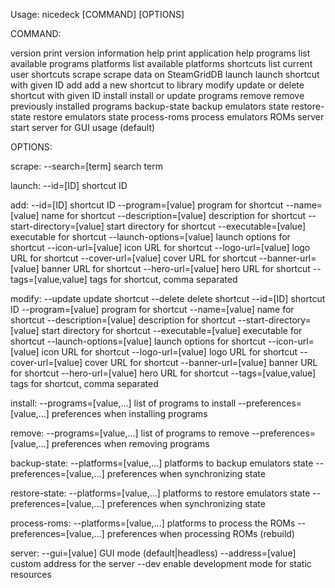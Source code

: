 Usage: nicedeck [COMMAND] [OPTIONS]

COMMAND:

version         print version information
help            print application help
programs        list available programs
platforms       list available platforms
shortcuts       list current user shortcuts
scrape          scrape data on SteamGridDB
launch          launch shortcut with given ID
add             add a new shortcut to library
modify          update or delete shortcut with given ID
install         install or update programs
remove          remove previously installed programs
backup-state    backup emulators state
restore-state   restore emulators state
process-roms    process emulators ROMs
server          start server for GUI usage (default)

OPTIONS:

scrape:
  --search=[term]             search term

launch:
  --id=[ID]                   shortcut ID

add:
  --id=[ID]                   shortcut ID
  --program=[value]           program for shortcut
  --name=[value]              name for shortcut
  --description=[value]       description for shortcut
  --start-directory=[value]   start directory for shortcut
  --executable=[value]        executable for shortcut
  --launch-options=[value]    launch options for shortcut
  --icon-url=[value]          icon URL for shortcut
  --logo-url=[value]          logo URL for shortcut
  --cover-url=[value]         cover URL for shortcut
  --banner-url=[value]        banner URL for shortcut
  --hero-url=[value]          hero URL for shortcut
  --tags=[value,value]        tags for shortcut, comma separated

modify:
  --update                    update shortcut
  --delete                    delete shortcut
  --id=[ID]                   shortcut ID
  --program=[value]           program for shortcut
  --name=[value]              name for shortcut
  --description=[value]       description for shortcut
  --start-directory=[value]   start directory for shortcut
  --executable=[value]        executable for shortcut
  --launch-options=[value]    launch options for shortcut
  --icon-url=[value]          icon URL for shortcut
  --logo-url=[value]          logo URL for shortcut
  --cover-url=[value]         cover URL for shortcut
  --banner-url=[value]        banner URL for shortcut
  --hero-url=[value]          hero URL for shortcut
  --tags=[value,value]        tags for shortcut, comma separated

install:
  --programs=[value,...]      list of programs to install
  --preferences=[value,...]   preferences when installing programs

remove:
  --programs=[value,...]      list of programs to remove
  --preferences=[value,...]   preferences when removing programs

backup-state:
  --platforms=[value,...]     platforms to backup emulators state
  --preferences=[value,...]   preferences when synchronizing state

restore-state:
  --platforms=[value,...]     platforms to restore emulators state
  --preferences=[value,...]   preferences when synchronizing state

process-roms:
  --platforms=[value,...]     platforms to process the ROMs
  --preferences=[value,...]   preferences when processing ROMs (rebuild)

server:
  --gui=[value]               GUI mode (default|headless)
  --address=[value]           custom address for the server
  --dev                       enable development mode for static resources